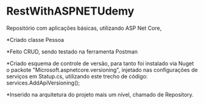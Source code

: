 # RestWithASPNETUdemy

Repositório com aplicações básicas, utilizando ASP Net Core, 

  *Criado classe Pessoa

  *Feito CRUD, sendo testado na ferramenta Postman

  *Criado esquema de controle de versão, para tanto foi instalado via Nuget o packote "Microsoft.aspnetcore.versioning", injetado nas configurações de serviços em Statup.cs, utilizando este trecho de código:  services.AddApiVersioning();

  *Inserido na arquitetura do projeto mais um nível, chamado de Repository.
  
  
